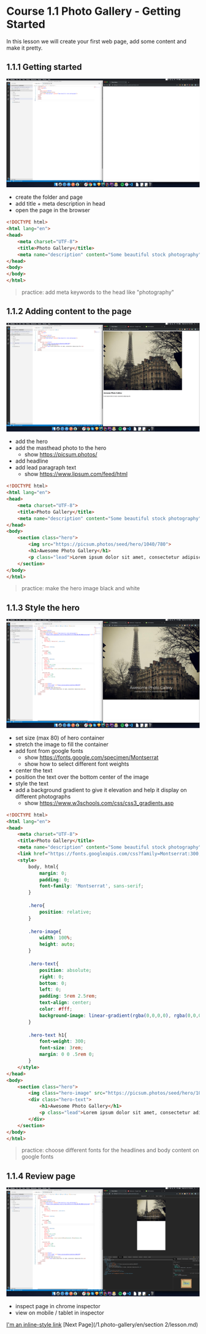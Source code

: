 Course 1.1 Photo Gallery - Getting Started
=======================================

In this lesson we will create your first web page, add some content and make it pretty.

## 1.1.1 Getting started

![lesson 1.1 screenshot](screenshots/1.1.png)

* create the folder and page
* add title + meta description in head
* open the page in the browser

```html
<!DOCTYPE html>
<html lang="en">
<head>
    <meta charset="UTF-8">
    <title>Photo Gallery</title>
    <meta name="description" content="Some beautiful stock photography"/>
</head>
<body>
</body>
</html>
```

> practice: add meta keywords to the head like "photography"

## 1.1.2 Adding content to the page

![lesson 1.2 screenshot](screenshots/1.2.png)

* add the hero
* add the masthead photo to the hero
    * show https://picsum.photos/
* add headline
* add lead paragraph text
    * show https://www.lipsum.com/feed/html

```html
<!DOCTYPE html>
<html lang="en">
<head>
    <meta charset="UTF-8">
    <title>Photo Gallery</title>
    <meta name="description" content="Some beautiful stock photography"/>
</head>
<body>
    <section class="hero">
        <img src="https://picsum.photos/seed/hero/1040/780">
        <h1>Awesome Photo Gallery</h1>
        <p class="lead">Lorem ipsum dolor sit amet, consectetur adipiscing elit.</p>
    </section>
</body>
</html>
```

> practice: make the hero image black and white

## 1.1.3 Style the hero

![lesson 1.3 screenshot](screenshots/1.3.png)

* set size (max 80) of hero container
* stretch the image to fill the container
* add font from google fonts
    * show https://fonts.google.com/specimen/Montserrat
    * show how to select different font weights
* center the text
* position the text over the bottom center of the image
* style the text
* add a background gradient to give it elevation and help it display on different photographs
    * show https://www.w3schools.com/css/css3_gradients.asp

```html
<!DOCTYPE html>
<html lang="en">
<head>
    <meta charset="UTF-8">
    <title>Photo Gallery</title>
    <meta name="description" content="Some beautiful stock photography"/>
    <link href="https://fonts.googleapis.com/css?family=Montserrat:300,400,500,600&display=swap" rel="stylesheet">
    <style>
        body, html{
            margin: 0;
            padding: 0;
            font-family: 'Montserrat', sans-serif;
        }

        .hero{
            position: relative;
        }

        .hero-image{
            width: 100%;
            height: auto;
        }

        .hero-text{
            position: absolute;
            right: 0;
            bottom: 0;
            left: 0;
            padding: 5rem 2.5rem;
            text-align: center;
            color: #fff;
            background-image: linear-gradient(rgba(0,0,0,0), rgba(0,0,0,.5));
        }

        .hero-text h1{
            font-weight: 300;
            font-size: 3rem;
            margin: 0 0 .5rem 0;
        }
    </style>
</head>
<body>
    <section class="hero">
        <img class="hero-image" src="https://picsum.photos/seed/hero/1040/780">
        <div class="hero-text">
            <h1>Awesome Photo Gallery</h1>
            <p class="lead">Lorem ipsum dolor sit amet, consectetur adipiscing elit.</p>
        </div>
    </section>
</body>
</html>
```
    
> practice: choose different fonts for the headlines and body content on google fonts

## 1.1.4 Review page

![lesson 1.4 screenshot](screenshots/1.4.png)

* inspect page in chrome inspector
* view on mobile / tablet in inspector

[I'm an inline-style link](https://www.google.com)
[Next Page](/1.photo-gallery/en/section 2/lesson.md)
